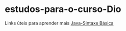 # estudos-para-o-curso-Dio
Links úteis para aprender mais
[Java-Sintaxe Básica](https://www.tutorialspoint.com/java/java_basic_syntax.htm)
